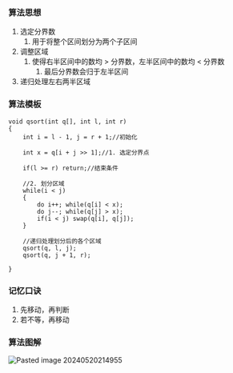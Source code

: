 ### 算法思想
1. 选定分界数
	1. 用于将整个区间划分为两个子区间
2. 调整区域
	1. 使得右半区间中的数均 > 分界数，左半区间中的数均 < 分界数
		1. 最后分界数会归于左半区间
3. 递归处理左右两半区域
### 算法模板
```
void qsort(int q[], int l, int r)
{
    int i = l - 1, j = r + 1;//初始化
    
    int x = q[i + j >> 1];//1. 选定分界点
    
    if(l >= r) return;//结束条件
    
    //2. 划分区域
    while(i < j)
    {
        do i++; while(q[i] < x);
        do j--; while(q[j] > x);
        if(i < j) swap(q[i], q[j]);
    }
    
    //递归处理划分后的各个区域
    qsort(q, l, j);
    qsort(q, j + 1, r);
    
}
```
### 记忆口诀
1. 先移动，再判断
2. 若不等，再移动
### 算法图解
![Pasted image 20240520214955](https://s2.loli.net/2024/06/03/c94iI8GlmLa6kET.png)